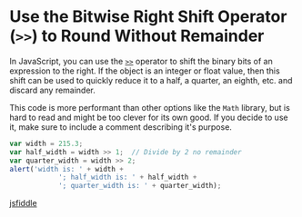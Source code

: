 Use the Bitwise Right Shift Operator (`>>`) to Round Without Remainder
======================================================================

In JavaScript, you can use the [`>>`](https://msdn.microsoft.com/en-us/library/5s9e947e(v=vs.94).aspx) operator to shift the binary bits of an expression to the right. If the object is an integer or float value, then this shift can be used to quickly reduce it to a half, a quarter, an eighth, etc. and discard any remainder. 

This code is more performant than other options like the `Math` library, but is hard to read and might be too clever for its own good. If you decide to use it, make sure to include a comment describing it's purpose.

```javascript
var width = 215.3;
var half_width = width >> 1;  // Divide by 2 no remainder
var quarter_width = width >> 2;
alert('width is: ' + width +
			'; half_width is: ' + half_width +
			'; quarter_width is: ' + quarter_width);
```

[jsfiddle](https://jsfiddle.net/7LrwL07o/)
